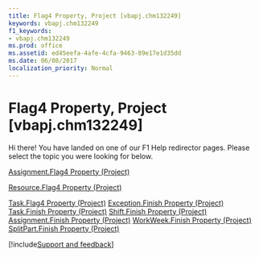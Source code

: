 ```yaml
---
title: Flag4 Property, Project [vbapj.chm132249]
keywords: vbapj.chm132249
f1_keywords:
- vbapj.chm132249
ms.prod: office
ms.assetid: ed45eefa-4afe-4cfa-9463-89e17e1d35dd
ms.date: 06/08/2017
localization_priority: Normal
---
```



# Flag4 Property, Project [vbapj.chm132249]

Hi there! You have landed on one of our F1 Help redirector pages. Please select the topic you were looking for below.

[Assignment.Flag4 Property (Project)](https://msdn.microsoft.com/library/16af5669-ced4-3f4b-063a-0755fcefbeb7%28Office.15%29.aspx)

[Resource.Flag4 Property (Project)](https://msdn.microsoft.com/library/10a38af7-abb2-64f5-6307-4c6216b750af%28Office.15%29.aspx)

[Task.Flag4 Property (Project)](https://msdn.microsoft.com/library/8fe98757-39f1-2ca8-237f-6675fec7bd99%28Office.15%29.aspx)
[Exception.Finish Property (Project)](https://msdn.microsoft.com/library/6cc70993-916e-f093-ab52-2cfdefe3d75a%28Office.15%29.aspx)
[Task.Finish Property (Project)](https://msdn.microsoft.com/library/5b964456-8b64-5455-3651-393c70e75277%28Office.15%29.aspx)
[Shift.Finish Property (Project)](https://msdn.microsoft.com/library/f91768b9-fb9b-d557-31a4-5284fb037237%28Office.15%29.aspx)
[Assignment.Finish Property (Project)](https://msdn.microsoft.com/library/c67224ed-0bfc-2119-b68c-5d7bd290b357%28Office.15%29.aspx)
[WorkWeek.Finish Property (Project)](https://msdn.microsoft.com/library/d66fac85-0644-4f7d-445f-c4712aee6dbe%28Office.15%29.aspx)
[SplitPart.Finish Property (Project)](https://msdn.microsoft.com/library/deabe924-95f8-5763-6f8a-e1c913784543%28Office.15%29.aspx)

[!include[Support and feedback](~/includes/feedback-boilerplate.md)]